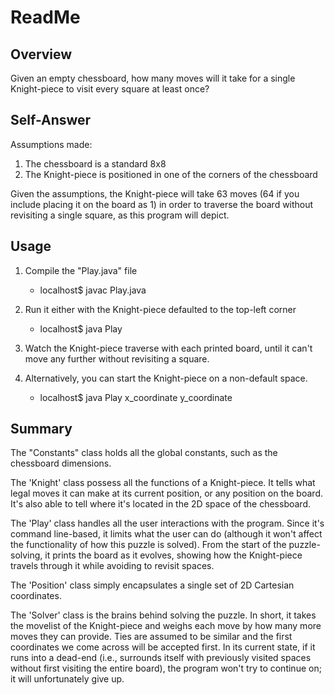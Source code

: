 ReadMe
======

Overview
--------
Given an empty chessboard, how many moves will it take for a single
Knight-piece to visit every square at least once?

Self-Answer
-----------
Assumptions made:
1. The chessboard is a standard 8x8
2. The Knight-piece is positioned in one of the corners of the chessboard

Given the assumptions, the Knight-piece will take 63 moves (64 if you include
placing it on the board as 1) in order to traverse the board without revisiting 
a single square, as this program will depict.

Usage
-----
1. Compile the "Play.java" file

    - localhost$ javac Play.java

2. Run it either with the Knight-piece defaulted to the top-left corner

    - localhost$ java Play

3. Watch the Knight-piece traverse with each printed board, until it can't
 move any further without revisiting a square.

4. Alternatively, you can start the Knight-piece on a non-default space.

    - localhost$ java Play x_coordinate y_coordinate

Summary
-------
The "Constants" class holds all the global constants, such as the chessboard
dimensions.

The 'Knight' class possess all the functions of a Knight-piece. It tells what
legal moves it can make at its current position, or any position on the board.
It's also able to tell where it's located in the 2D space of the chessboard.

The 'Play' class handles all the user interactions with the program. Since it's
command line-based, it limits what the user can do (although it won't affect
the functionality of how this puzzle is solved). From the start of the 
puzzle-solving, it prints the board as it evolves, showing how the
Knight-piece travels through it while avoiding to revisit spaces.

The 'Position' class simply encapsulates a single set of 2D Cartesian
coordinates.

The 'Solver' class is the brains behind solving the puzzle. In short, it takes
the movelist of the Knight-piece and weighs each move by how many more moves
they can provide. Ties are assumed to be similar and the first coordinates we
come across will be accepted first. In its current state, if it runs into a 
dead-end (i.e., surrounds itself with previously visited spaces without first
visiting the entire board), the program won't try to continue on; it will
unfortunately give up.

